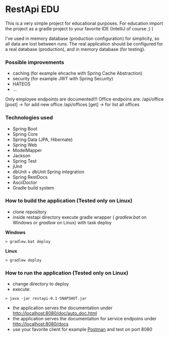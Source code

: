 # RestApi EDU
This is a very simple project for educational purposes. 
For education import the project as a gradle project to your favorite IDE (IntelliJ of course ;) )

I've used in memory database (production configuration) for simplicity, so all data are lost between runs.
The real application should be configured for a real database (production), and in memory database (for testing).

### Possible improvements
* caching (for example ehcache with Spring Cache Abstraction)
* security (for example JWT with Spring Security)
* HATEOS
* ...

Only employee endpoints are documented!!!
Office endpoins are:
/api/office [post] -> for add new office
/api/offices [get] -> for list all offices

### Technologies used
* Spring Boot
* Spring Core
* Spring Data (JPA, Hibernate)
* Spring Web
* ModelMapper
* Jackson
* Spring Test
* jUnit
* dbUnit + dbUnit Spring integration
* Spring RestDocs
* AsciiDoctor
* Gradle build system

### How to build the application (Tested only on Linux)
- clone repository
- inside restapi directory execute gradle wrapper ( *gradlew.bat* on Windows or *gradlew* on Linux) with task deploy

**Windows**
```
> gradlew.bat deploy
```

**Linux**
```
> gradlew deploy
```

### How to run the application (Tested only on Linux)
- change directory to deploy
- execute:

```
> java -jar restapi-0.1-SNAPSHOT.jar
```

- the application serves the documentation under [http://localhost:8080/doc/auto_doc.html](http://localhost:8080/doc/auto_doc.html)
- the application serves the documentation for service endpoins under [http://localhost:8080/docs](http://localhost:8080/docs)
- use your favorite client for example [Postman](https://www.getpostman.com/) and test on port 8080 